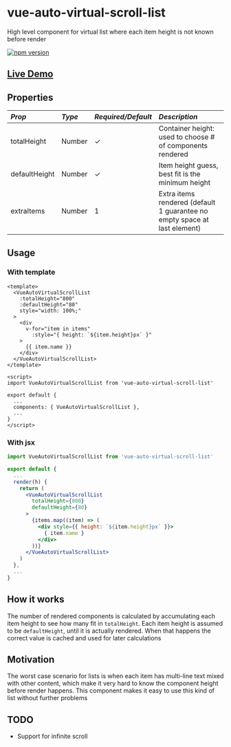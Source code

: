 # vue-auto-virtual-scroll-list
High level component for virtual list where each item height is not known before render

[![npm version](https://badge.fury.io/js/vue-auto-virtual-scroll-list.svg)](https://badge.fury.io/js/vue-auto-virtual-scroll-list)

## [Live Demo](https://cristovao-trevisan.github.io/vue-auto-virtual-scroll-list/)

## Properties

*Prop* | *Type* | *Required/Default* | *Description* |
:--- | :--- | :--- | :--- |
| totalHeight | Number | ✓ | Container height: used to choose # of components rendered  |
| defaultHeight | Number | ✓ | Item height guess, best fit is the minimum height |
| extraItems | Number | 1 | Extra items rendered (default 1 guarantee no empty space at last element) |

## Usage

### With template
```vue
<template>
  <VueAutoVirtualScrollList
    :totalHeight="800"
    :defaultHeight="80"
    style="width: 100%;"
  >
    <div
      v-for="item in items"
        :style="{ height: `${item.height}px` }"
    >
      {{ item.name }}
    </div>
  </VueAutoVirtualScrollList>
</template>

<script>
import VueAutoVirtualScrollList from 'vue-auto-virtual-scroll-list'

export default {
  ...
  components: { VueAutoVirtualScrollList },
  ...
}
</script>
```

### With jsx
```jsx
import VueAutoVirtualScrollList from 'vue-auto-virtual-scroll-list'

export default {
  ...
  render(h) {
    return (
      <VueAutoVirtualScrollList
        totalHeight={800}
        defaultHeight={80}
      >
        {items.map((item) => (
          <div style={{ height: `${item.height}px` }}>
            { item.name }
          </div>
        ))}
      </VueAutoVirtualScrollList>
    )
  },
  ...
}
```

## How it works

The number of rendered components is calculated by accumulating each item height to see how many fit in
`totalHeight`. Each item height is assumed to be `defaultHeight`, until it is actually rendered.
When that happens the correct value is cached and used for later calculations

## Motivation

The worst case scenario for lists is when each item has multi-line text mixed with
other content, which make it very hard to know the component height before render happens.
This component makes it easy to use this kind of list without further problems

## TODO

* Support for infinite scroll
